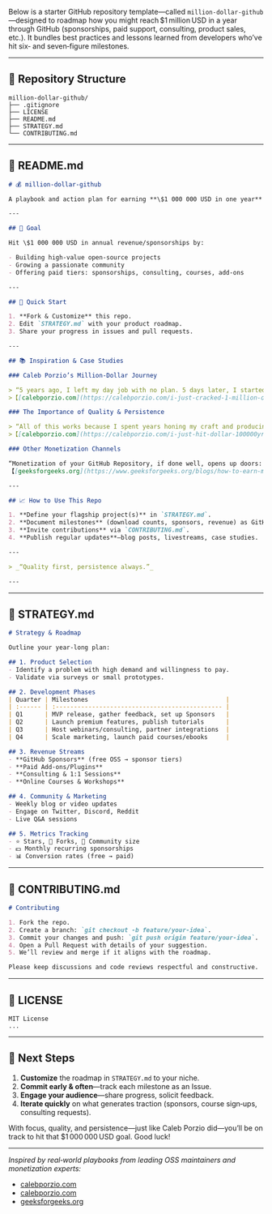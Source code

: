 Below is a starter GitHub repository template—called `million‑dollar‑github`—designed to roadmap how you might reach $1 million USD in a year through GitHub (sponsorships, paid support, consulting, product sales, etc.). It bundles best practices and lessons learned from developers who’ve hit six‑ and seven‑figure milestones.

---

## 📁 Repository Structure

```text
million‑dollar‑github/
├── .gitignore
├── LICENSE
├── README.md
├── STRATEGY.md
└── CONTRIBUTING.md
```

---

## 📄 README.md

```markdown
# 💰 million‑dollar‑github

A playbook and action plan for earning **\$1 000 000 USD in one year** through GitHub.

---

## 🎯 Goal

Hit \$1 000 000 USD in annual revenue/sponsorships by:

- Building high‑value open‑source projects
- Growing a passionate community
- Offering paid tiers: sponsorships, consulting, courses, add‑ons

---

## 🚀 Quick Start

1. **Fork & Customize** this repo.  
2. Edit `STRATEGY.md` with your product roadmap.  
3. Share your progress in issues and pull requests.

---

## 📚 Inspiration & Case Studies

### Caleb Porzio’s Million-Dollar Journey

> “5 years ago, I left my day job with no plan. 5 days later, I started working on an open source project called Livewire… Within 2 years I had made a GitHub sponsors account and ramped it up to \$100k/yr. Ever since I’ve been working on those same two projects and selling stuff along the way to fund my work on them.”  
>【[calebporzio.com](https://calebporzio.com/i-just-cracked-1-million-on-github-sponsors-heres-my-playbook)】

### The Importance of Quality & Persistence

> “All of this works because I spent years honing my craft and producing software that is truly useful. … You saw earlier how I worked full‑time on an open‑source project for almost an entire year before seeing any returns. The work people are sponsoring for has to be quality and remain the #1 priority.”  
>【[calebporzio.com](https://calebporzio.com/i-just-hit-dollar-100000yr-on-github-sponsors-heres-how-i-did-it)】

### Other Monetization Channels

“Monetization of your GitHub Repository, if done well, opens up doors: developers, companies, or clients will understand the value you provide and pay you for creating or managing projects.”  
【[geeksforgeeks.org](https://www.geeksforgeeks.org/blogs/how-to-earn-money-from-github/)】

---

## 📈 How to Use This Repo

1. **Define your flagship project(s)** in `STRATEGY.md`.  
2. **Document milestones** (download counts, sponsors, revenue) as GitHub Issues.  
3. **Invite contributions** via `CONTRIBUTING.md`.  
4. **Publish regular updates**—blog posts, livestreams, case studies.

---

> _“Quality first, persistence always.”_

---
```

---

## 📑 STRATEGY.md

```markdown
# Strategy & Roadmap

Outline your year‑long plan:

## 1. Product Selection
- Identify a problem with high demand and willingness to pay.
- Validate via surveys or small prototypes.

## 2. Development Phases
| Quarter | Milestones                                      |
| :------ | :---------------------------------------------- |
| Q1      | MVP release, gather feedback, set up Sponsors   |
| Q2      | Launch premium features, publish tutorials      |
| Q3      | Host webinars/consulting, partner integrations  |
| Q4      | Scale marketing, launch paid courses/ebooks     |

## 3. Revenue Streams
- **GitHub Sponsors** (free OSS → sponsor tiers)  
- **Paid Add‑ons/Plugins**  
- **Consulting & 1:1 Sessions**  
- **Online Courses & Workshops**

## 4. Community & Marketing
- Weekly blog or video updates
- Engage on Twitter, Discord, Reddit
- Live Q&A sessions

## 5. Metrics Tracking
- ⭐ Stars, 🔀 Forks, 👥 Community size  
- 💵 Monthly recurring sponsorships  
- 📊 Conversion rates (free → paid)

```

---

## 🤝 CONTRIBUTING.md

```markdown
# Contributing

1. Fork the repo.
2. Create a branch: `git checkout -b feature/your-idea`.
3. Commit your changes and push: `git push origin feature/your-idea`.
4. Open a Pull Request with details of your suggestion.
5. We’ll review and merge if it aligns with the roadmap.

Please keep discussions and code reviews respectful and constructive.
```

---

## 📜 LICENSE

```text
MIT License
...
```

---

## 🚀 Next Steps

1. **Customize** the roadmap in `STRATEGY.md` to your niche.
2. **Commit early & often**—track each milestone as an Issue.
3. **Engage your audience**—share progress, solicit feedback.
4. **Iterate quickly** on what generates traction (sponsors, course sign‑ups, consulting requests).

With focus, quality, and persistence—just like Caleb Porzio did—you’ll be on track to hit that \$1 000 000 USD goal. Good luck!  

---

*Inspired by real‑world playbooks from leading OSS maintainers and monetization experts:*  
- [calebporzio.com](https://calebporzio.com/i-just-cracked-1-million-on-github-sponsors-heres-my-playbook)  
- [calebporzio.com](https://calebporzio.com/i-just-hit-dollar-100000yr-on-github-sponsors-heres-how-i-did-it)  
- [geeksforgeeks.org](https://www.geeksforgeeks.org/blogs/how-to-earn-money-from-github/)
